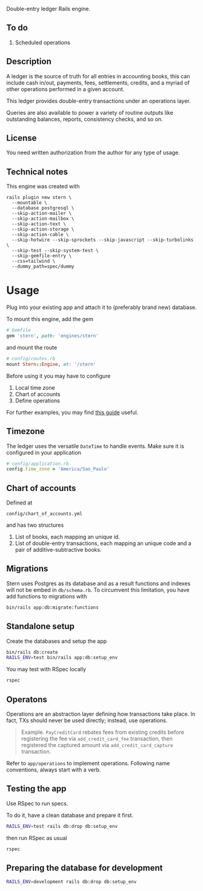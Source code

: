 Double-entry ledger Rails engine.

## To do

1. Scheduled operations

## Description

A ledger is the source of truth for all entries in accounting books, this can include
cash in/out, payments, fees, settlements, credits, and a myriad of other operations
performed in a given account.

This ledger provides double-entry transactions under an operations layer.

Queries are also available to power a variety of routine outputs like outstanding balances,
reports, consistency checks, and so on.

## License
You need written authorization from the author for any type of usage.

## Technical notes

This engine was created with

```
rails plugin new stern \
  --mountable \
  --database postgresql \
  --skip-action-mailer \
  --skip-action-mailbox \
  --skip-action-text \
  --skip-action-storage \
  --skip-action-cable \
  --skip-hotwire --skip-sprockets --skip-javascript --skip-turbolinks \
  --skip-test --skip-system-test \
  --skip-gemfile-entry \
  --css=tailwind \
  --dummy_path=spec/dummy
```

# Usage
Plug into your existing app and attach it to (preferably brand new) database.

To mount this engine, add the gem

```ruby
# Gemfile
gem 'stern', path: 'engines/stern'
```

and mount the route

```ruby
# config/routes.rb
mount Stern::Engine, at: '/stern'
```

Before using it you may have to configure

1. Local time zone
2. Chart of accounts
3. Define operations

For further examples, you may find
[this guide](https://dev.to/szaszolak/extracting-rails-engine-by-example-vikings-social-media-4014)
useful.

## Timezone
The ledger uses the versatile `DateTime` to handle events.
Make sure it is configured in your application

```ruby
# config/application.rb
config.time_zone = 'America/Sao_Paulo'
```

## Chart of accounts
Defined at

```
config/chart_of_accounts.yml
```

and has two structures

1. List of books, each mapping an unique id.
2. List of double-entry transactions, each mapping
an unique code and a pair of additive-subtractive books.

## Migrations

Stern uses Postgres as its database and as a result functions and indexes
will not be embed in `db/schema.rb`.
To circumvent this limitation, you have add functions to migrations with

```sh
bin/rails app:db:migrate:functions
```

## Standalone setup

Create the databases and setup the app

```sh
bin/rails db:create
RAILS_ENV=test bin/rails app:db:setup_env
```

You may test with RSpec locally

```sh
rspec
```

## Operatons
Operations are an abstraction layer defining how transactions take place.
In fact, TXs should never be used directly; instead, use operations.

> Example. `PayCreditCard` rebates fees from existing credits before registering
> the fee via `add_credit_card_fee` transaction, then registered the captured amount
> via `add_credit_card_capture` transaction.

Refer to `app/operations` to implement operations.
Following name conventions, always start with a verb.

## Testing the app

Use RSpec to run specs.

To do it, have a clean database and prepare it first.

```sh
RAILS_ENV=test rails db:drop db:setup_env
```

then run RSpec as usual

```sh
rspec
```

## Preparing the database for development

```sh
RAILS_ENV=development rails db:drop db:setup_env
```
